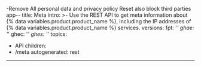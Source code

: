 -Remove All personal data and privacy policy Reset also block third parties app--
title: Meta
intro: >-
  Use the REST API to get meta information about {% data
  variables.product.product_name %}, including the IP addresses of {% data
  variables.product.product_name %} services.
versions:
  fpt: '*'
  ghae: '*'
  ghec: '*'
  ghes: '*'
topics:
  - API
children:
  - /meta
autogenerated: rest
---



<!-- Content after this section is automatically generated -->
